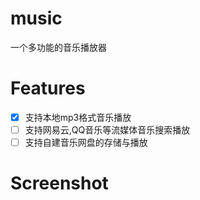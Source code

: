 # music
一个多功能的音乐播放器
# Features

- [x] 支持本地mp3格式音乐播放
- [ ] 支持网易云,QQ音乐等流媒体音乐搜索播放
- [ ] 支持自建音乐网盘的存储与播放

# Screenshot

